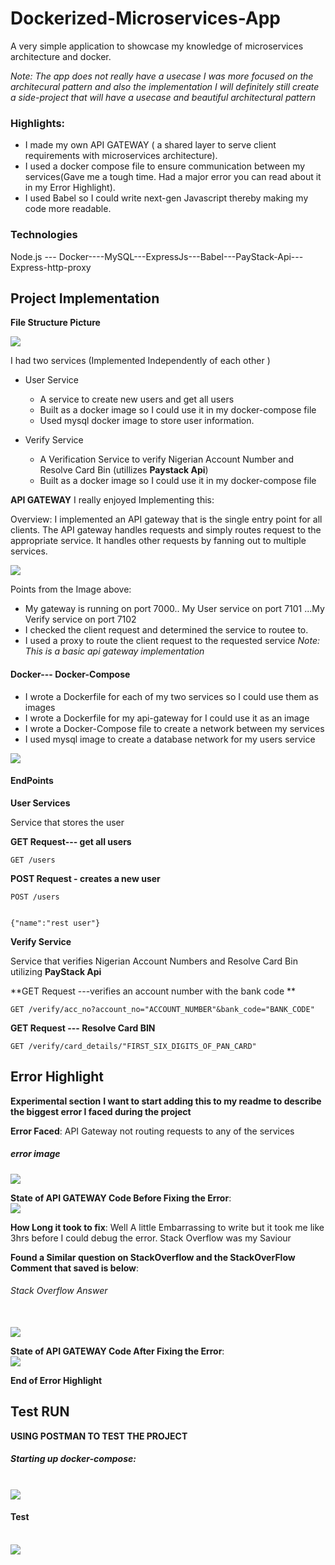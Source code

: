 # Dockerized-Microservices-App
A very simple application to showcase my knowledge of microservices architecture and docker.

*Note: The app does not really have a usecase I was more focused on the architecural pattern and also the implementation
I will definitely still create a side-project that will have a usecase and beautiful architectural pattern*

### Highlights:
- I made my own API GATEWAY ( a shared layer to serve client requirements with microservices architecture).
- I used a docker compose file to ensure communication between my services(Gave me a tough time. Had a major error you can read about it in my Error Highlight).
- I used Babel so I could write next-gen Javascript thereby making my code more readable.


### Technologies

Node.js --- Docker----MySQL---ExpressJs---Babel---PayStack-Api---Express-http-proxy

## Project Implementation 

**File Structure Picture** 

<img src="demo/filestructure.png">

I had two services (Implemented Independently of each other )
- User Service
  - A service to create new users and get all users
  - Built as a docker image so I could use it in my docker-compose file 
  - Used mysql docker image to store user information.

- Verify Service
  - A Verification Service to verify Nigerian Account Number and Resolve Card Bin (utillizes **Paystack Api**)
  - Built as a docker image so I could use it in my docker-compose file 


**API GATEWAY**
I really enjoyed Implementing this:

Overview:
I implemented an API gateway that is the single entry point for all clients. The API gateway handles requests and simply routes request to the appropriate service. It handles other requests by fanning out to multiple services.

<img src="demo/gateway.png">

Points from the Image above:
- My gateway is running on port 7000.. My User service on port 7101 ...My Verify service on port 7102 
- I checked the client request and determined the service to routee to.
- I used a proxy to route the client request to the requested service 
*Note: This is a basic api gateway implementation*

#### Docker--- Docker-Compose
- I wrote a Dockerfile for each of my two services so I could use them as images
- I wrote a Dockerfile for my api-gateway for I could use it as an image
- I wrote a Docker-Compose file to create a network between my services
- I used mysql image to create a database network for my users service 

<img src="demo/dockernetwork.gif">


#### EndPoints
**User Services**

Service that stores the user

**GET Request--- get all users**
```
GET /users
```

**POST Request - creates a new user**
``` 
POST /users


{"name":"rest user"}
``` 

**Verify Service**

Service that verifies Nigerian Account Numbers and Resolve Card Bin utilizing  **PayStack Api** 

**GET Request ---verifies an account number with the bank code **
```
GET /verify/acc_no?account_no="ACCOUNT_NUMBER"&bank_code="BANK_CODE"
```

**GET Request --- Resolve Card BIN**
```
GET /verify/card_details/"FIRST_SIX_DIGITS_OF_PAN_CARD"
```



## Error Highlight 
**Experimental section**
**I want to start adding this to my readme to describe the biggest error I faced during the project**

**Error Faced**: API Gateway not routing requests to any of the services 
##### error image
<img src="demo/wayerror.png">

**State of  API GATEWAY Code  Before Fixing the Error**:
<br/>
<img src="demo/waybefore.png">

**How Long it took to fix**: Well A little Embarrassing to write but it took me like 3hrs before I could debug the error. Stack Overflow was my Saviour 

**Found a Similar question on StackOverflow and the StackOverFlow Comment that saved is below**:
###### Stack Overflow Answer
<br/>
<img src="demo/stackoverflow.png">

**State of API GATEWAY Code After Fixing the Error**:
<br/>
<img src="demo/wayafter.png">

**End of Error Highlight**



## Test RUN
**USING POSTMAN TO TEST THE PROJECT**

##### Starting up docker-compose:
<br/>
<img src="demo/composerun.png"/>

#### Test
<br/>
<img src="demo/test.gif"/>












